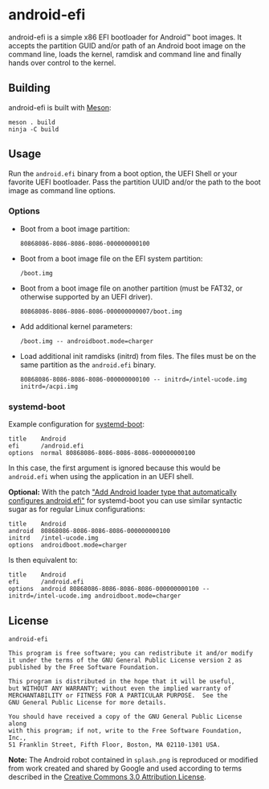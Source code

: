 # android-efi

android-efi is a simple x86 EFI bootloader for Android™ boot images.
It accepts the partition GUID and/or path of an Android boot image on the
command line, loads the kernel, ramdisk and command line and finally hands over
control to the kernel.

## Building
android-efi is built with [Meson]:

```
meson . build
ninja -C build
```

## Usage
Run the `android.efi` binary from a boot option, the UEFI Shell or your favorite UEFI bootloader.
Pass the partition UUID and/or the path to the boot image as command line options.

### Options
- Boot from a boot image partition:

  ```
  80868086-8086-8086-8086-000000000100
  ```

- Boot from a boot image file on the EFI system partition:

  ```
  /boot.img
  ```

- Boot from a boot image file on another partition (must be FAT32, or otherwise
  supported by an UEFI driver).
  
  ```
  80868086-8086-8086-8086-000000000007/boot.img
  ```

- Add additional kernel parameters:

  ```
  /boot.img -- androidboot.mode=charger
  ```

- Load additional init ramdisks (initrd) from files. The files must be on the same partition as the `android.efi` binary.

  ```
  80868086-8086-8086-8086-000000000100 -- initrd=/intel-ucode.img initrd=/acpi.img
  ```

### systemd-boot
Example configuration for [systemd-boot]:

```
title    Android
efi      /android.efi
options  normal 80868086-8086-8086-8086-000000000100
```

In this case, the first argument is ignored because this would be `android.efi`
when using the application in an UEFI shell.

**Optional:** With the patch
["Add Android loader type that automatically configures android.efi"](https://github.com/me176c-dev/systemd-boot-me176c/commit/7ea60c70324d059542987d16d518c2677e958772)
for systemd-boot you can use similar syntactic sugar as for regular Linux configurations:

```
title    Android
android  80868086-8086-8086-8086-000000000100
initrd   /intel-ucode.img
options  androidboot.mode=charger
```

Is then equivalent to:

```
title    Android
efi      /android.efi
options  android 80868086-8086-8086-8086-000000000100 -- initrd=/intel-ucode.img androidboot.mode=charger
```

## License
```
android-efi

This program is free software; you can redistribute it and/or modify
it under the terms of the GNU General Public License version 2 as
published by the Free Software Foundation.

This program is distributed in the hope that it will be useful,
but WITHOUT ANY WARRANTY; without even the implied warranty of
MERCHANTABILITY or FITNESS FOR A PARTICULAR PURPOSE.  See the
GNU General Public License for more details.

You should have received a copy of the GNU General Public License along
with this program; if not, write to the Free Software Foundation, Inc.,
51 Franklin Street, Fifth Floor, Boston, MA 02110-1301 USA.
```

**Note:** The Android robot contained in `splash.png` is reproduced or modified from work created and
shared by Google and used according to terms described in the 
[Creative Commons 3.0 Attribution License](https://creativecommons.org/licenses/by/3.0/).

[Meson]: http://mesonbuild.com
[systemd-boot]: https://www.freedesktop.org/wiki/Software/systemd/systemd-boot/
